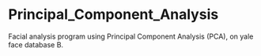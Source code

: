 # Principal_Component_Analysis
Facial analysis program using Principal Component Analysis (PCA), on yale face database B.
